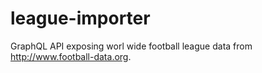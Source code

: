 # league-importer
GraphQL API exposing worl wide football league data from  http://www.football-data.org. 
